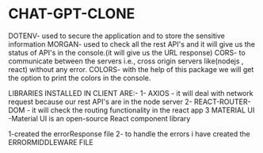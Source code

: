 # CHAT-GPT-CLONE

<!-- DEPENDENCIES -->
DOTENV- used to secure the application and to store the sensitive information
MORGAN- used to check all the rest API's and it will give us the status of API's in the console.(it will give us the URL response)
CORS- to communicate between the servers i.e., cross origin servers like(nodejs , react) without any error.
COLORS- with the help of this package we will get the option to print the colors in the console.

<!-- MONGODB CONNECTION -->
<!-- FOR UI I HAVE USED THE MATERIAL UI LIBRARY   -->
 LIBRARIES INSTALLED IN CLIENT ARE:-
 1- AXIOS - it will deal with network request because our rest API's are in the node server 
 2- REACT-ROUTER-DOM - it will check the routing functionality in the react app
 3 MATERIAL UI -Material UI is an open-source React component library

 <!-- MVC pattern(MODEL,VIEW(routes) & CONTROLLER) -->

 <!-- MIDDLEWATE & LOGIN REGISTER API -->
 1-created the errorResponse file 
 2- to handle the errors i have created the ERRORMIDDLEWARE FILE
